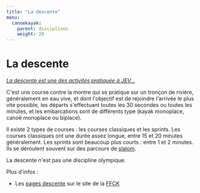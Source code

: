 ```yaml
---
title: "La descente"
menu:
  canoekayak:
    parent: disciplines
    weight: 20
---
```


# La descente

[*La descente est une des activités pratiquée à JEV...*](/club/activites/competition/descente/)

C'est une course contre la montre qui se pratique sur un tronçon de rivière, généralement en eau vive, et dont l'objectif est de rejoindre l'arrivée le plus vite possible, les départs s'effectuant toutes les 30 secondes ou toutes les minutes, et les embarcations sont de différents type (kayak monoplace, canoë monoplace ou biplace).

Il existe 2 types de courses : les courses classiques et les sprints. Les courses classiques ont une durée assez longue, entre 15 et 20 minutes généralement. Les sprints sont beaucoup plus courts : entre 1 et 2 minutes. Ils se déroulent souvent sur des parcours de [slalom](/canoe-kayak/disciplines/slalom/).

La descente n'est pas une discipline olympique.

Plus d'infos :

* Les [pages descente](http://www.ffck.org/eau_vive/descente) sur le site de la [FFCK](http://www.ffck.org/)
